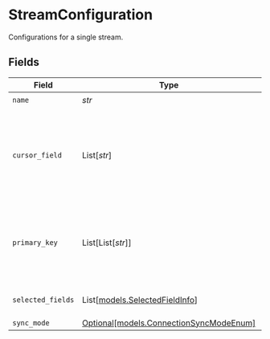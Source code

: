 # StreamConfiguration

Configurations for a single stream.


## Fields

| Field                                                                                                                                                                                  | Type                                                                                                                                                                                   | Required                                                                                                                                                                               | Description                                                                                                                                                                            |
| -------------------------------------------------------------------------------------------------------------------------------------------------------------------------------------- | -------------------------------------------------------------------------------------------------------------------------------------------------------------------------------------- | -------------------------------------------------------------------------------------------------------------------------------------------------------------------------------------- | -------------------------------------------------------------------------------------------------------------------------------------------------------------------------------------- |
| `name`                                                                                                                                                                                 | *str*                                                                                                                                                                                  | :heavy_check_mark:                                                                                                                                                                     | N/A                                                                                                                                                                                    |
| `cursor_field`                                                                                                                                                                         | List[*str*]                                                                                                                                                                            | :heavy_minus_sign:                                                                                                                                                                     | Path to the field that will be used to determine if a record is new or modified since the last sync. This field is REQUIRED if `sync_mode` is `incremental` unless there is a default. |
| `primary_key`                                                                                                                                                                          | List[List[*str*]]                                                                                                                                                                      | :heavy_minus_sign:                                                                                                                                                                     | Paths to the fields that will be used as primary key. This field is REQUIRED if `destination_sync_mode` is `*_dedup` unless it is already supplied by the source schema.               |
| `selected_fields`                                                                                                                                                                      | List[[models.SelectedFieldInfo](../models/selectedfieldinfo.md)]                                                                                                                       | :heavy_minus_sign:                                                                                                                                                                     | Paths to the fields that will be included in the configured catalog.                                                                                                                   |
| `sync_mode`                                                                                                                                                                            | [Optional[models.ConnectionSyncModeEnum]](../models/connectionsyncmodeenum.md)                                                                                                         | :heavy_minus_sign:                                                                                                                                                                     | N/A                                                                                                                                                                                    |